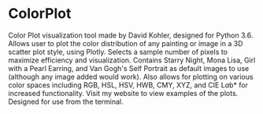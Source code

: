 # ColorPlot
Color Plot visualization tool made by David Kohler, designed for Python 3.6. Allows user to plot the color
distribution of any painting or image in a 3D scatter plot style, using Plotly. Selects a sample number of pixels
to maximize efficiency and visualization. Contains Starry Night, Mona Lisa, Girl with a Pearl Earring, and Van
Gogh's Self Portrait as default images to use (although any image added would work).
Also allows for plotting on various color spaces including RGB, HSL, HSV, HWB, CMY, XYZ, and CIE L*a*b* for increased
functionality. Visit my website to view examples of the plots. Designed for use from the terminal.
